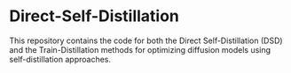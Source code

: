 # Direct-Self-Distillation

This repository contains the code for both the Direct Self-Distillation (DSD) and the Train-Distillation methods for optimizing diffusion models using self-distillation approaches. 
